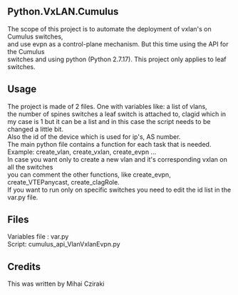<snippet>
  <content>

## Python.VxLAN.Cumulus

The scope of this project is to automate the deployment of vxlan's on Cumulus switches,
<br>and use evpn as a control-plane mechanism. But this time using the API for the Cumulus
<br>switches and using python (Python 2.7.17). This project only applies to leaf switches.  

## Usage

The project is made of 2 files. One with variables like: a list of vlans,
<br>the number of spines switches a leaf switch is attached to, clagid which in 
<br>my case is 1 but it can be a list and in this case the script needs to be changed a little bit.
<br>Also the id of the device which is used for ip's, AS number.
<br>The main python file contains a function for each task that is needed.
<br>Example: create_vlan, create_vxlan, create_evpn ...
<br>In case you want only to create a new vlan and it's corresponding vxlan on all the switches
<br> you can comment the other functions, like create_evpn, create_VTEPanycast, create_clagRole.
<br> If you want to run only on specific switches you need to edit the id list in the var.py file.  
  

## Files
Variables file : var.py
<br>Script: cumulus_api_VlanVxlanEvpn.py

## Credits
This was written by Mihai Cziraki
</content>
</snippet>
